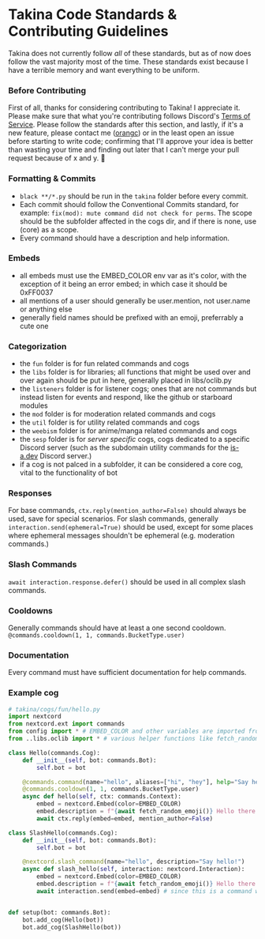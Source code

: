 # Takina Code Standards & Contributing Guidelines
Takina does not currently follow *all* of these standards, but as of now does follow the vast majority most of the time. These standards exist because I have a terrible memory and want everything to be uniform.

### Before Contributing
First of all, thanks for considering contributing to Takina! I appreciate it. Please make sure that what you're contributing follows Discord's [Terms of Service](https://discord.com/terms). Please follow the standards after this section, and lastly, if it's a new feature, please contact me ([orangc](https://orangc.net)) or in the least open an issue before starting to write code; confirming that I'll approve your idea is better than wasting your time and finding out later that I can't merge your pull request because of x and y. 💖

### Formatting & Commits
- `black **/*.py` should be run in the `takina` folder before every commit.
- Each commit should follow the Conventional Commits standard, for example: `fix(mod): mute command did not check for perms`. The scope should be the subfolder affected in the cogs dir, and if there is none, use (core) as a scope.
- Every command should have a description and help information.

### Embeds
- all embeds must use the EMBED_COLOR env var as it's color, with the exception of it being an error embed; in which case it should be 0xFF0037
- all mentions of a user should generally be user.mention, not user.name or anything else
- generally field names should be prefixed with an emoji, preferrably a cute one

### Categorization
- the `fun` folder is for fun related commands and cogs
- the `libs` folder is for libraries; all functions that might be used over and over again should be put in here, generally placed in libs/oclib.py
- the `listeners` folder is for listener cogs; ones that are not commands but instead listen for events and respond, like the github or starboard modules
- the `mod` folder is for moderation related commands and cogs
- the `util` folder is for utility related commands and cogs
- the `weebism` folder is for anime/manga related commands and cogs
- the `sesp` folder is for *server specific* cogs, cogs dedicated to a specific Discord server (such as the subdomain utility commands for the [is-a.dev](https://is-a.dev) Discord server.)
- if a cog is not palced in a subfolder, it can be considered a core cog, vital to the functionality of bot

### Responses
For base commands, `ctx.reply(mention_author=False)` should always be used, save for special scenarios.
For slash commands, generally `interaction.send(ephemeral=True)` should be used, except for some places where ephemeral messages shouldn't be ephemeral (e.g. moderation commands.)

### Slash Commands
`await interaction.response.defer()` should be used in all complex slash commands.

### Cooldowns
Generally commands should have at least a one second cooldown.
`@commands.cooldown(1, 1, commands.BucketType.user)`

### Documentation
Every command must have sufficient documentation for help commands.

### Example cog
```py
# takina/cogs/fun/hello.py
import nextcord
from nextcord.ext import commands
from config import * # EMBED_COLOR and other variables are imported from here
from ..libs.oclib import * # various helper functions like fetch_random_emoji() or request() are imported from here

class Hello(commands.Cog):
    def __init__(self, bot: commands.Bot):
        self.bot = bot

    @commands.command(name="hello", aliases=["hi", "hey"], help="Say hello! \nUsage: `hello`.")
    @commands.cooldown(1, 1, commands.BucketType.user)
    async def hello(self, ctx: commands.Context):
        embed = nextcord.Embed(color=EMBED_COLOR)
        embed.description = f"{await fetch_random_emoji()} Hello there!"
        await ctx.reply(embed=embed, mention_author=False)

class SlashHello(commands.Cog):
    def __init__(self, bot: commands.Bot):
        self.bot = bot

    @nextcord.slash_command(name="hello", description="Say hello!")
    async def slash_hello(self, interaction: nextcord.Interaction):
        embed = nextcord.Embed(color=EMBED_COLOR)
        embed.description = f"{await fetch_random_emoji()} Hello there!"
        await interaction.send(embed=embed) # since this is a command with a very short response, we won't make it ephemeral


def setup(bot: commands.Bot):
    bot.add_cog(Hello(bot))
    bot.add_cog(SlashHello(bot))
```